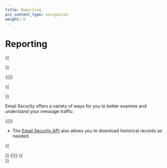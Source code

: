 ```yaml
---
title: Reporting
pcx_content_type: navigation
weight: 5
---
```


# Reporting

{{<Aside type="warning" header="Area 1 has been renamed">}}

{{<render file="rename-area1-to-ces.md">}}

{{</Aside>}}

Email Security offers a variety of ways for you to better examine and understand your message traffic:

{{<directory-listing showDescriptions=true char_limit=300 >}}
- The [Email Security API](/email-security/api/) also allows you to download historical records as needed.

{{<Aside type="note">}} {{<render file="_timestamp.md">}} {{</Aside>}}